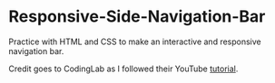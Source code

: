 # Responsive-Side-Navigation-Bar

Practice with HTML and CSS to make an interactive and responsive navigation bar.

Credit goes to CodingLab as I followed their YouTube [tutorial](https://www.youtube.com/watch?v=wEfaoAa99XY&list=WL&index=2).
